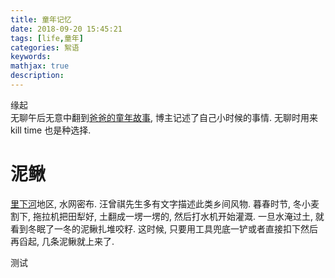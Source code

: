 ```yaml
---
title: 童年记忆
date: 2018-09-20 15:45:21
tags: [life,童年]
categories: 絮语
keywords:
mathjax: true
description: 
---
```




缘起  
无聊午后无意中翻到[爸爸的童年故事](http://jiangtanghu.com/cn/2017/04/10/daddy-story/), 博主记述了自己小时候的事情. 
无聊时用来 kill time 也是种选择.

<!-- more --> 


# 泥鳅  
[里下河](https://zh.wikipedia.org/wiki/里下河平原)地区, 水网密布. 汪曾祺先生多有文字描述此类乡间风物. 
暮春时节, 冬小麦割下, 拖拉机把田犁好, 土翻成一塄一塄的, 然后打水机开始灌溉. 
一旦水淹过土, 就看到冬眠了一冬的泥鳅扎堆咬籽. 这时候, 只要用工具兜底一铲或者直接扣下然后再舀起, 几条泥鳅就上来了.  

测试
